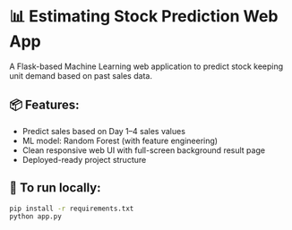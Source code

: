 # 📊 Estimating Stock Prediction Web App

A Flask-based Machine Learning web application to predict stock keeping unit demand based on past sales data.

## 📦 Features:
- Predict sales based on Day 1–4 sales values
- ML model: Random Forest (with feature engineering)
- Clean responsive web UI with full-screen background result page
- Deployed-ready project structure

## 📌 To run locally:
```bash
pip install -r requirements.txt
python app.py
